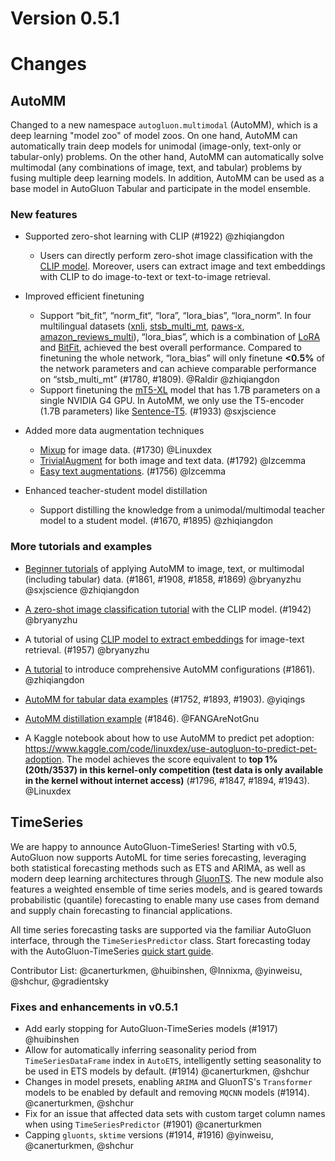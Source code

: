# Version 0.5.1

# Changes

## AutoMM

Changed to a new namespace `autogluon.multimodal` (AutoMM), which is a deep learning "model zoo" of model zoos. On one hand, AutoMM can automatically train deep models for unimodal (image-only, text-only or tabular-only) problems. On the other hand, AutoMM can automatically solve multimodal (any combinations of image, text, and tabular) problems by fusing multiple deep learning models. In addition, AutoMM can be used as a base model in AutoGluon Tabular and participate in the model ensemble.

### New features

- Supported zero-shot learning with CLIP (#1922) @zhiqiangdon
  - Users can directly perform zero-shot image classification with the [CLIP model](https://arxiv.org/abs/2103.00020). Moreover, users can extract image and text embeddings with CLIP to do image-to-text or text-to-image retrieval. 

- Improved efficient finetuning
  - Support “bit_fit”, “norm_fit“, “lora”, “lora_bias”, “lora_norm”. In four multilingual datasets ([xnli](https://huggingface.co/datasets/xnli), [stsb_multi_mt](http://stsb_multi_mt/), [paws-x](https://huggingface.co/datasets/paws-x), [amazon_reviews_multi](https://huggingface.co/datasets/amazon_reviews_multi)), “lora_bias”, which is a combination of [LoRA](https://arxiv.org/abs/2106.09685) and [BitFit](https://arxiv.org/abs/2106.10199), achieved the best overall performance. Compared to finetuning the whole network, “lora_bias” will only finetune **<0.5%** of the network parameters and can achieve comparable performance on “stsb_multi_mt” (#1780, #1809). @Raldir @zhiqiangdon
  - Support finetuning the [mT5-XL](https://huggingface.co/google/mt5-xl) model that has 1.7B parameters on a single NVIDIA G4 GPU. In AutoMM, we only use the T5-encoder (1.7B parameters) like [Sentence-T5](https://aclanthology.org/2022.findings-acl.146.pdf). (#1933) @sxjscience

- Added more data augmentation techniques
  - [Mixup](https://arxiv.org/pdf/1710.09412.pdf) for image data. (#1730) @Linuxdex
  - [TrivialAugment](https://arxiv.org/pdf/2103.10158.pdf) for both image and text data. (#1792) @lzcemma
  - [Easy text augmentations](https://arxiv.org/pdf/1901.11196.pdf). (#1756) @lzcemma

- Enhanced teacher-student model distillation
  - Support distilling the knowledge from a unimodal/multimodal teacher model to a student model. (#1670, #1895) @zhiqiangdon

### More tutorials and examples

- [Beginner tutorials](https://auto.gluon.ai/stable/tutorials/multimodal/index.html) of applying AutoMM to image, text, or multimodal (including tabular) data. (#1861, #1908, #1858, #1869) @bryanyzhu @sxjscience @zhiqiangdon

- [A zero-shot image classification tutorial](https://auto.gluon.ai/stable/tutorials/multimodal/clip_zeroshot.html) with the CLIP model. (#1942) @bryanyzhu

- A tutorial of using [CLIP model to extract embeddings](https://auto.gluon.ai/stable/tutorials/multimodal/clip_embedding.html) for image-text retrieval. (#1957) @bryanyzhu

- [A tutorial](https://auto.gluon.ai/stable/tutorials/multimodal/customization.html) to introduce comprehensive AutoMM configurations (#1861). @zhiqiangdon

- [AutoMM for tabular data examples](https://github.com/autogluon/autogluon/tree/master/examples/automm/tabular_dl) (#1752, #1893, #1903). @yiqings

- [AutoMM distillation example](https://github.com/autogluon/autogluon/tree/master/examples/automm/distillation) (#1846). @FANGAreNotGnu

- A Kaggle notebook about how to use AutoMM to predict pet adoption: https://www.kaggle.com/code/linuxdex/use-autogluon-to-predict-pet-adoption. The model achieves the score equivalent to **top 1% (20th/3537) in this kernel-only competition (test data is only available in the kernel without internet access)** (#1796, #1847, #1894, #1943). @Linuxdex


## TimeSeries

We are happy to announce AutoGluon-TimeSeries! Starting with v0.5, AutoGluon now supports AutoML for time series forecasting, 
leveraging both statistical forecasting methods such as ETS and ARIMA, as well as modern deep learning architectures
through [GluonTS](https://ts.gluon.ai/stable/). The new module also features a weighted ensemble of time series models, 
and is geared towards probabilistic (quantile) forecasting to enable many use cases from demand and supply chain forecasting 
to financial applications.

All time series forecasting tasks are supported via the familiar AutoGluon interface, through the
`TimeSeriesPredictor` class. Start forecasting today with the AutoGluon-TimeSeries 
[quick start guide](https://auto.gluon.ai/stable/tutorials/timeseries/forecasting-quickstart.html).

Contributor List: @canerturkmen, @huibinshen, @Innixma, @yinweisu, @shchur, @gradientsky  

### Fixes and enhancements in v0.5.1

- Add early stopping for AutoGluon-TimeSeries models (#1917) @huibinshen
- Allow for automatically inferring seasonality period from `TimeSeriesDataFrame` index in `AutoETS`, intelligently setting seasonality to be used in ETS models by default. (#1914) @canerturkmen, @shchur
- Changes in model presets, enabling `ARIMA` and GluonTS's `Transformer` models to be enabled by default and removing `MQCNN` models (#1914). @canerturkmen, @shchur
- Fix for an issue that affected data sets with custom target column names when using `TimeSeriesPredictor` (#1901) @canerturkmen
- Capping `gluonts`, `sktime` versions (#1914, #1916) @yinweisu, @canerturkmen, @shchur

